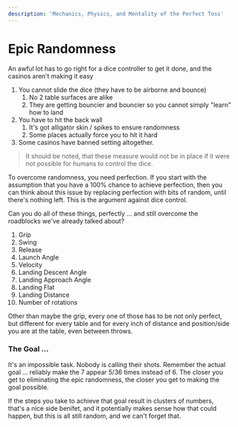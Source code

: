 ```yaml
---
description: 'Mechanics, Physics, and Mentality of the Perfect Toss'
---
```


# Epic Randomness

An awful lot has to go right for a dice controller to get it done, and the casinos aren't making it easy

1. You cannot slide the dice \(they have to be airborne and bounce\)
   1. No 2 table surfaces are alike
   2. They are getting bouncier and bouncier so you cannot simply "learn" how to land
2. You have to hit the back wall
   1. It's got alligator skin / spikes to ensure randomness
   2. Some places actually force you to hit it hard
3. Some casinos have banned setting altogether. 

> It should be noted, that these measure would not be in place if it were not possible for humans to control the dice.

To overcome randomness, you need perfection. If you start with the assumption that you have a 100% chance to achieve perfection, then you can think about this issue by replacing perfection with bits of random, until there's nothing left. This is the argument against dice control.

Can you do all of these things, perfectly ... and still overcome the roadblocks we've already talked about?

1. Grip
2. Swing
3. Release
4. Launch Angle
5. Velocity
6. Landing Descent Angle
7. Landing Approach Angle
8. Landing Flat
9. Landing Distance
10. Number of rotations

Other than maybe the grip, every one of those has to be not only perfect, but different for every table and for every inch of distance and position/side you are at the table, even between throws.

### The Goal ...

It's an impossible task. Nobody is calling their shots. Remember the actual goal ... reliably make the 7 appear 5/36 times instead of 6.  The closer you get to eliminating the epic randomness, the closer you get to making the goal possible.

If the steps you take to achieve that goal result in clusters of numbers, that's a nice side benifet, and it potentially makes sense how that could happen, but this is all still random, and we can't forget that.

